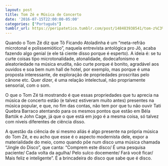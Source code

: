 ```yaml
---
layout: post
title: Tom Zé e Música de Concerto
date: '2016-07-15T22:00:00-05:00'
categories: ["Português"]
tumblr_url: https://peripatetico.tumblr.com/post/148483938541/tom-z%C3%A9-e-m%C3%BAsica-de-concerto
---
```

Quando o Tom Zé diz que Tô Ficando Atoladinha é um “meta-refrão microtonal e polissemiótico”, naquela entrevista antológica pro Jô, acaba fazendo algo genial (e ele tá ciente disso porque é esperto). A ideia é: se tu curte coisas tipo microtonalidade, atonalidade, dodecafonismo e aleatoriedade na música erudita, não curte porque é bonito, agradável aos ouvidos e soa bem num hall de hotel, por exemplo, mas porque é uma proposta interessante, de exploração de propriedades proscritas pelo cânone etc. Quer dizer, é uma relação intelectual, não propriamente sensorial, com o som.

O que o Tom Zé tá mostrando é que essas propriedades que tu aprecia na música de concerto estão (e talvez estiveram muito antes) presentes na música popular, e que, no fim das contas, não tem por que tu não ouvir Tati Quebra Barraco atentando para os mesmos pontos que estão em Béla Bartók e John Cage, já que o que está em jogo é a mesma coisa, só talvez com níveis diferentes de ciência disso.

A questão da ciência de si mesmo aliás é algo presente na própria música do Tom Zé, e eu acho que esse é o aspecto modernista dele, expor a materialidade do meio, como quando põe num disco uma música chamada “Jingle do Disco”, que canta: “Comprem este disco/ É uma pesquisa paciente/ Cada volta da agulha/ Pelo sulco docemente/ Fará você ficar/ Mais feliz e inteligente”. É a brincadeira do disco que sabe que é disco.

